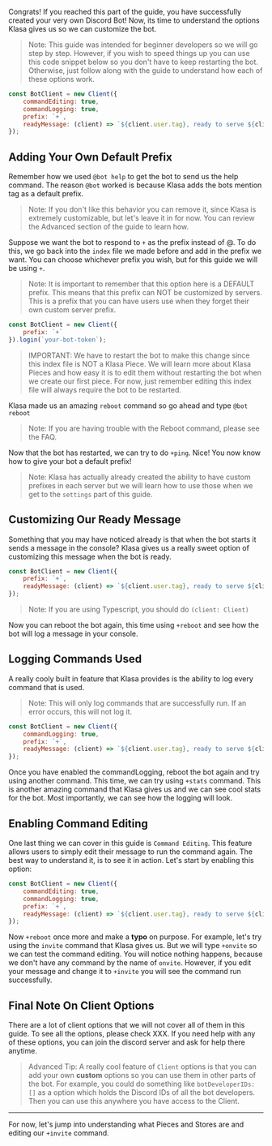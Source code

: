 Congrats! If you reached this part of the guide, you have successfully created your very own Discord Bot! Now, its time to understand the options Klasa gives us so we can customize the bot.

> Note: This guide was intended for beginner developers so we will go step by step. However, if you wish to speed things up you can use this code snippet below so you don't have to keep restarting the bot. Otherwise, just follow along with the guide to understand how each of these options work.

```js
const BotClient = new Client({
	commandEditing: true,
	commandLogging: true,
	prefix: `+`,
	readyMessage: (client) => `${client.user.tag}, ready to serve ${client.guilds.size} guilds.`
});
```

## Adding Your Own Default Prefix

Remember how we used `@bot help` to get the bot to send us the help command. The reason `@bot` worked is because Klasa adds the bots mention tag as a default prefix.

> Note: If you don't like this behavior you can remove it, since Klasa is extremely customizable, but let's leave it in for now. You can review the Advanced section of the guide to learn how.

Suppose we want the bot to respond to `+` as the prefix instead of @. To do this, we go back into the `index` file we made before and add in the prefix we want. You can choose whichever prefix you wish, but for this guide we will be using `+`.

> Note: It is important to remember that this option here is a DEFAULT prefix. This means that this prefix can NOT be customized by servers. This is a prefix that you can have users use when they forget their own custom server prefix.

```js
const BotClient = new Client({
	prefix: `+`
}).login(`your-bot-token`);
```

> IMPORTANT: We have to restart the bot to make this change since this index file is NOT a Klasa Piece. We will learn more about Klasa Pieces and how easy it is to edit them without restarting the bot when we create our first piece. For now, just remember editing this index file will always require the bot to be restarted.

Klasa made us an amazing `reboot` command so go ahead and type `@bot reboot`
<!-- Insert Image Here -->

> Note: If you are having trouble with the Reboot command, please see the FAQ.

Now that the bot has restarted, we can try to do `+ping`. Nice! You now know how to give your bot a default prefix!

> Note: Klasa has actually already created the ability to have custom prefixes in each server but we will learn how to use those when we get to the `settings` part of this guide.

## Customizing Our Ready Message

Something that you may have noticed already is that when the bot starts it sends a message in the console? Klasa gives us a really sweet option of customizing this message when the bot is ready.

```js
const BotClient = new Client({
	prefix: `+`,
	readyMessage: (client) => `${client.user.tag}, ready to serve ${client.guilds.size} guilds.`
});
```

> Note: If you are using Typescript, you should do `(client: Client)`

Now you can reboot the bot again, this time using `+reboot` and see how the bot will log a message in your console.

<!-- Insert Image Here -->

## Logging Commands Used

A really cooly built in feature that Klasa provides is the ability to log every command that is used.

> Note: This will only log commands that are successfully run. If an error occurs, this will not log it.

```js
const BotClient = new Client({
	commandLogging: true,
	prefix: `+`,
	readyMessage: (client) => `${client.user.tag}, ready to serve ${client.guilds.size} guilds.`
});
```

Once you have enabled the commandLogging, reboot the bot again and try using another command. This time, we can try using `+stats` command. This is another amazing command that Klasa gives us and we can see cool stats for the bot. Most importantly, we can see how the logging will look.

<!-- Insert Image Below -->

## Enabling Command Editing

One last thing we can cover in this guide is `Command Editing`. This feature allows users to simply edit their message to run the command again. The best way to understand it, is to see it in action. Let's start by enabling this option:

```js
const BotClient = new Client({
	commandEditing: true,
	commandLogging: true,
	prefix: `+`,
	readyMessage: (client) => `${client.user.tag}, ready to serve ${client.guilds.size} guilds.`
});
```

Now `+reboot` once more and make a **typo** on purpose. For example, let's try using the `invite` command that Klasa gives us. But we will type `+onvite` so we can test the command editing. You will notice nothing happens, because we don't have any command by the name of `onvite`. However, if you edit your message and change it to `+invite` you will see the command run successfully.

## Final Note On Client Options

There are a lot of client options that we will not cover all of them in this guide. To see all the options, please check XXX. If you need help with any of these options, you can join the discord server and ask for help there anytime.

> Advanced Tip: A really cool feature of `Client` options is that you can add your own **custom** options so you can use them in other parts of the bot. For example, you could do something like `botDeveloperIDs: []` as a option which holds the Discord IDs of all the bot developers. Then you can use this anywhere you have access to the Client.

---
For now, let's jump into understanding what Pieces and Stores are and editing our `+invite` command.
